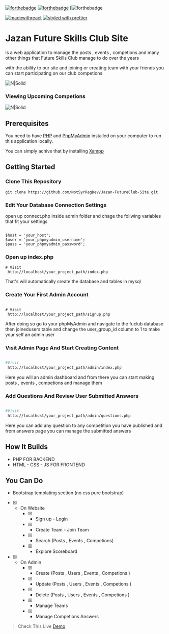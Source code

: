 [![forthebadge](https://svgur.com/i/j9u.svg)](https://forthebadge.com) [![forthebadge](https://svgur.com/i/jAn.svg)](https://forthebadge.com) 
[![forthebadge](https://svgur.com/i/jBT.svg)

[![madewithreact](https://img.shields.io/badge/madewith-react-green.svg)](https://reactjs.org/) [![styled with prettier](https://img.shields.io/badge/styled_with-prettier-ff69b4.svg)](https://github.com/prettier/prettier)

# Jazan Future Skills Club Site

is a web application to manage the posts , events , competions and many other things that
Future Skills Club manage to do over the years

with the ability to our site and joining or creating team with your friends
you can start participating on our club competions


![N|Solid](https://i.ibb.co/DKjHM3Y/2022-07-17-165129.png)


### Viewing Upcoming Competions

![N|Solid](https://i.ibb.co/C2LYpBs/2022-07-16-180222.png)


## Prerequisites

You need to have [PHP](https://www.php.net/) and [PhpMyAdmin](https://www.phpmyadmin.net/) installed on your computer to run this application locally.

You can simply achive that by installing [Xampp](https://www.apachefriends.org/)


## Getting Started

### Clone This Repository

```
git clone https://github.com/NotSyrRegDev/Jazan-FutureClub-Site.git
```


### Edit Your Database Connection Settings

open up connect.php inside admin folder and chage the follwing variables that fit your settings

```

$host = 'your_host';
$user = 'your_phpmyadmin_username';
$pass = 'your_phpmyadmin_password';

```

### Open up index.php

```
# Visit
 http://localhost/your_project_path/index.php
```

That's will automatically create the database and tables in mysql


### Create Your First Admin Account

```

# Visit
 http://localhost/your_project_path/signup.php
```

After doing so go to your phpMyAdmin and navigate to the fuclub database then joinedusers table
and change the user_group_id column to 1 to make your self an admin user


### Visit Admin Page And Start Creating Content

```sh

#Visit
 http://localhost/your_project_path/admin/index.php
```
Here you will an admin dashboard and from there you can start making posts , events , competions and manage them


### Add Questions And Review User Submitted Answers

```sh

#Visit
 http://localhost/your_project_path/admin/questions.php
```

Here you can add any question to any competition you have published 
and from answers page you can manage the submitted answers


## How It Builds 

- PHP FOR BACKEND
- HTML - CSS - JS FOR FRONTEND


## You Can Do

- Bootstrap templating section (no css pure bootstrap)

* [x] - On Website
    - [x] - Sign up - Login
    - [x] - Create Team - Join Team
    - [x] - Search (Posts , Events , Competions)
    - [x] - Explore Scoreboard
* [x] - On Admin
    - [x] - Create (Posts , Users , Events , Competions )
    - [x] - Update (Posts , Users , Events , Competions )
    - [x] - Delete (Posts , Users , Events , Competions )
    - [x] - Manage Teams
    - [x] - Manage Competions Answers





> Check This Live [Demo](https://deviltion-library.web.app/) 

